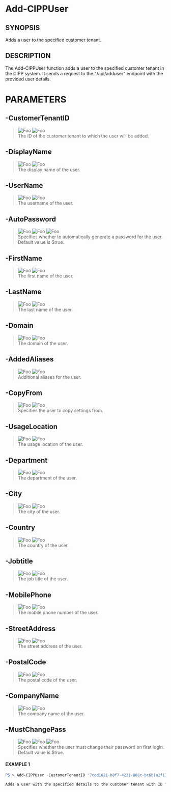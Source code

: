 # Add-CIPPUser
## SYNOPSIS
Adds a user to the specified customer tenant.
## DESCRIPTION
The Add-CIPPUser function adds a user to the specified customer tenant in the CIPP system. It sends a request to the "/api/adduser" endpoint with the provided user details.
# PARAMETERS

## **-CustomerTenantID**
> ![Foo](https://img.shields.io/badge/Type-String-Blue?) ![Foo](https://img.shields.io/badge/Mandatory-TRUE-Red?) \
The ID of the customer tenant to which the user will be added.

  ## **-DisplayName**
> ![Foo](https://img.shields.io/badge/Type-String-Blue?) ![Foo](https://img.shields.io/badge/Mandatory-TRUE-Red?) \
The display name of the user.

  ## **-UserName**
> ![Foo](https://img.shields.io/badge/Type-String-Blue?) ![Foo](https://img.shields.io/badge/Mandatory-TRUE-Red?) \
The username of the user.

  ## **-AutoPassword**
> ![Foo](https://img.shields.io/badge/Type-Boolean-Blue?) ![Foo](https://img.shields.io/badge/Mandatory-FALSE-Green?) ![Foo](https://img.shields.io/badge/DefaultValue-True-Blue?color=5547a8)\
Specifies whether to automatically generate a password for the user. Default value is $true.

  ## **-FirstName**
> ![Foo](https://img.shields.io/badge/Type-String-Blue?) ![Foo](https://img.shields.io/badge/Mandatory-TRUE-Red?) \
The first name of the user.

  ## **-LastName**
> ![Foo](https://img.shields.io/badge/Type-String-Blue?) ![Foo](https://img.shields.io/badge/Mandatory-TRUE-Red?) \
The last name of the user.

  ## **-Domain**
> ![Foo](https://img.shields.io/badge/Type-String-Blue?) ![Foo](https://img.shields.io/badge/Mandatory-TRUE-Red?) \
The domain of the user.

  ## **-AddedAliases**
> ![Foo](https://img.shields.io/badge/Type-String-Blue?) ![Foo](https://img.shields.io/badge/Mandatory-FALSE-Green?) \
Additional aliases for the user.

  ## **-CopyFrom**
> ![Foo](https://img.shields.io/badge/Type-String-Blue?) ![Foo](https://img.shields.io/badge/Mandatory-FALSE-Green?) \
Specifies the user to copy settings from.

  ## **-UsageLocation**
> ![Foo](https://img.shields.io/badge/Type-String-Blue?) ![Foo](https://img.shields.io/badge/Mandatory-TRUE-Red?) \
The usage location of the user.

  ## **-Department**
> ![Foo](https://img.shields.io/badge/Type-String-Blue?) ![Foo](https://img.shields.io/badge/Mandatory-FALSE-Green?) \
The department of the user.

  ## **-City**
> ![Foo](https://img.shields.io/badge/Type-String-Blue?) ![Foo](https://img.shields.io/badge/Mandatory-FALSE-Green?) \
The city of the user.

  ## **-Country**
> ![Foo](https://img.shields.io/badge/Type-String-Blue?) ![Foo](https://img.shields.io/badge/Mandatory-FALSE-Green?) \
The country of the user.

  ## **-Jobtitle**
> ![Foo](https://img.shields.io/badge/Type-String-Blue?) ![Foo](https://img.shields.io/badge/Mandatory-FALSE-Green?) \
The job title of the user.

  ## **-MobilePhone**
> ![Foo](https://img.shields.io/badge/Type-String-Blue?) ![Foo](https://img.shields.io/badge/Mandatory-FALSE-Green?) \
The mobile phone number of the user.

  ## **-StreetAddress**
> ![Foo](https://img.shields.io/badge/Type-String-Blue?) ![Foo](https://img.shields.io/badge/Mandatory-FALSE-Green?) \
The street address of the user.

  ## **-PostalCode**
> ![Foo](https://img.shields.io/badge/Type-String-Blue?) ![Foo](https://img.shields.io/badge/Mandatory-FALSE-Green?) \
The postal code of the user.

  ## **-CompanyName**
> ![Foo](https://img.shields.io/badge/Type-String-Blue?) ![Foo](https://img.shields.io/badge/Mandatory-FALSE-Green?) \
The company name of the user.

  ## **-MustChangePass**
> ![Foo](https://img.shields.io/badge/Type-Boolean-Blue?) ![Foo](https://img.shields.io/badge/Mandatory-FALSE-Green?) ![Foo](https://img.shields.io/badge/DefaultValue-True-Blue?color=5547a8)\
Specifies whether the user must change their password on first login. Default value is $true.

 #### EXAMPLE 1
```powershell
PS > Add-CIPPUser -CustomerTenantID "7ced1621-b8f7-4231-868c-bc6b1a2f1778" -DisplayName "John Doe" -UserName "johndoe" -FirstName "John" -LastName "Doe" -Domain "example.com" -UsageLocation "US"

Adds a user with the specified details to the customer tenant with ID "7ced1621-b8f7-4231-868c-bc6b1a2f1778". The user's display name is "John Doe", username is "johndoe", first name is "John", last name is "Doe", domain is "example.com", and usage location is "US".
```

